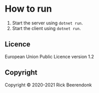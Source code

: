 # How to run

1. Start the server using `dotnet run`.
2. Start the client using `dotnet run`.

## Licence

European Union Public Licence version 1.2

## Copyright

Copyright © 2020-2021 Rick Beerendonk
